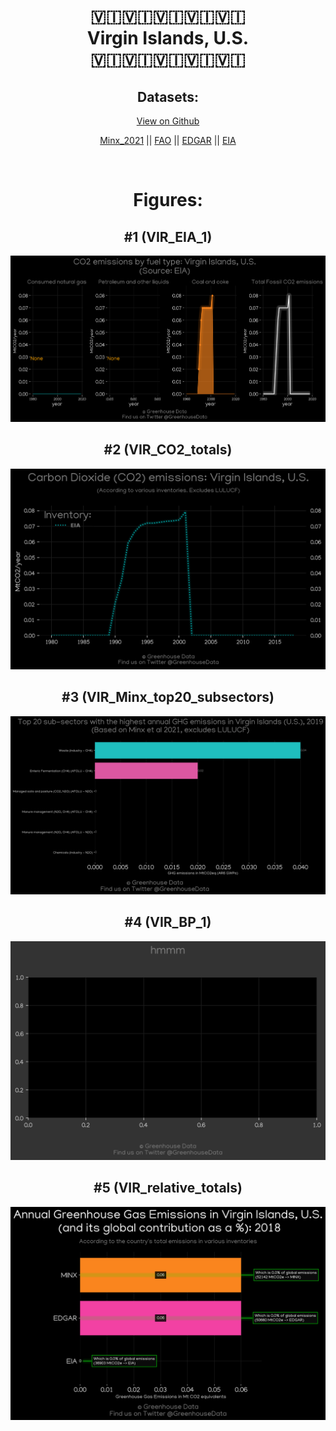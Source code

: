 
<center>
<h1 align="center">
🇻🇮🇻🇮🇻🇮🇻🇮🇻🇮
<br>
Virgin Islands, U.S.
<br>
🇻🇮🇻🇮🇻🇮🇻🇮🇻🇮
</h1>
<h2>Datasets:</h2>
<p><a href="https://github.com/dquintani/GreenhouseData/tree/master/country_data/VIR_Virgin Islands, U.S./data">View on Github</a>
<br></p><p><a href="data/VIR_Minx_2021.csv">Minx_2021</a> || <a href="data/VIR_FAO.csv">FAO</a> || <a href="data/VIR_EDGAR.csv">EDGAR</a> || <a href="data/VIR_EIA.csv">EIA</a></p><p><br></p>
<h1>Figures:</h1><h2>#1 (VIR_EIA_1)</h2>
<p><img alt="" src="figures/VIR_EIA_1.png" /></p><h2>#2 (VIR_CO2_totals)</h2>
<p><img alt="" src="figures/VIR_CO2_totals.png" /></p><h2>#3 (VIR_Minx_top20_subsectors)</h2>
<p><img alt="" src="figures/VIR_Minx_top20_subsectors.png" /></p><h2>#4 (VIR_BP_1)</h2>
<p><img alt="" src="figures/VIR_BP_1.png" /></p><h2>#5 (VIR_relative_totals)</h2>
<p><img alt="" src="figures/VIR_relative_totals.png" /></p>